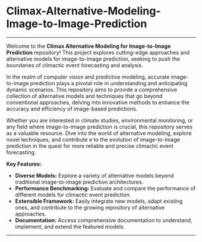 # Climax-Alternative-Modeling-Image-to-Image-Prediction
---
Welcome to the **Climax Alternative Modeling for Image-to-Image Prediction** repository! This project explores cutting-edge
approaches and alternative models for image-to-image prediction, seeking to push the boundaries of climactic event forecasting and analysis.

In the realm of computer vision and predictive modeling, accurate image-to-image prediction plays a pivotal role in understanding and anticipating dynamic scenarios.
This repository aims to provide a comprehensive collection of alternative models and techniques that go beyond conventional approaches, delving into innovative methods 
to enhance the accuracy and efficiency of image-based predictions.

Whether you are interested in climate studies, environmental monitoring, or any field where image-to-image prediction is crucial,
this repository serves as a valuable resource. Dive into the world of alternative modeling, explore novel techniques, and contribute
e to the evolution of image-to-image prediction in the quest for more reliable and precise climactic event forecasting.

**Key Features:**
- **Diverse Models:** Explore a variety of alternative models beyond traditional image-to-image prediction architectures.
- **Performance Benchmarking:** Evaluate and compare the performance of different models for climactic event prediction.
- **Extensible Framework:** Easily integrate new models, adapt existing ones, and contribute to the growing repository of alternative approaches.
- **Documentation:** Access comprehensive documentation to understand, implement, and extend the featured models.
---
